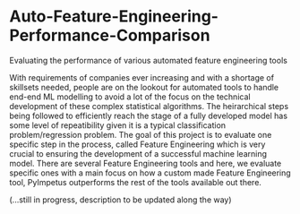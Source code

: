 # Auto-Feature-Engineering-Performance-Comparison
Evaluating the performance of various automated feature engineering tools 

With requirements of companies ever increasing and with a shortage of skillsets needed, people are on the lookout for automated tools to handle end-end ML modelling to avoid a lot of the focus on the technical development of these complex statistical algorithms. The heirarchical steps being followed to efficiently reach the stage of a fully developed model has some level of repeatibility given it is a typical classification problem/regression problem. 
The goal of this project is to evaluate one specific step in the process, called Feature Engineering which is very crucial to ensuring the development of a successful machine learning model. There are several Feature Engineering tools and here, we evaluate specific ones with a main focus on how a custom made Feature Engineering tool, PyImpetus outperforms the rest of the tools available out there. 

(...still in progress, description to be updated along the way)
